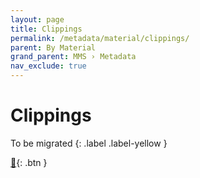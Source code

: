 ```yaml
---
layout: page
title: Clippings
permalink: /metadata/material/clippings/
parent: By Material
grand_parent: MMS › Metadata
nav_exclude: true
---
```


# Clippings

To be migrated
{: .label .label-yellow }

[📄](https://docs.google.com/document/u/0/d/1e8CE3VGq47AlmDuH3gLo7FRx5LmDwMFDGX1rewpkmis/edit){: .btn }